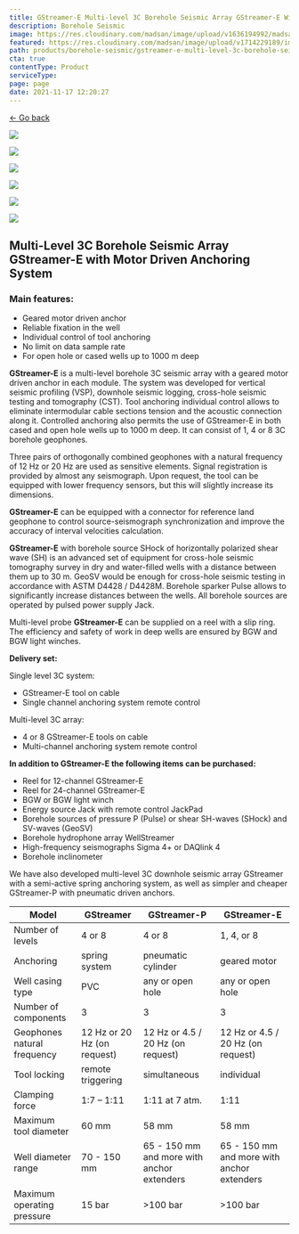 ```yaml
---
title: GStreamer-E Multi-level 3C Borehole Seismic Array GStreamer-E With Motor Driven Anchoring System
description: Borehole Seismic
image: https://res.cloudinary.com/madsan/image/upload/v1636194992/madsan-stock/IMG_3200_nsgux0.jpg
featured: https://res.cloudinary.com/madsan/image/upload/v1714229189/image1_ssuqum.jpg
path: products/borehole-seismic/gstreamer-e-multi-level-3c-borehole-seismic-array-gstreamer-e-with-motor-driven-anchoring-system
cta: true
contentType: Product
serviceType: 
page: page
date: 2021-11-17 12:20:27
---
```


[←  Go back](/en/products/borehole-seismic)

[![]( https://res.cloudinary.com/madsan/image/upload/v1714229189/image1_ssuqum.jpg)](https://res.cloudinary.com/madsan/image/upload/v1714229189/image1_ssuqum.jpg)


<div class="row">
<div class="col-md-2">

[![](https://res.cloudinary.com/madsan/image/upload/v1714229189/image2_xt5ueh.jpg)](https://res.cloudinary.com/madsan/image/upload/v1714229189/image2_xt5ueh.jpg)

</div>
<div class="col-md-2">

[![](https://res.cloudinary.com/madsan/image/upload/v1714229189/image3_hofyfy.jpg)](https://res.cloudinary.com/madsan/image/upload/v1714229189/image3_hofyfy.jpg)

</div>
<div class="col-md-2">

[![](https://res.cloudinary.com/madsan/image/upload/v1714229189/image4_gkdef6.jpg)](https://res.cloudinary.com/madsan/image/upload/v1714229189/image4_gkdef6.jpg)

</div>
<div class="col-md-2">

[![](https://res.cloudinary.com/madsan/image/upload/v1714228769/image5_l02tyw.jpg)](https://res.cloudinary.com/madsan/image/upload/v1714228769/image5_l02tyw.jpg)

</div>
<div class="col-md-2">

[![](https://res.cloudinary.com/madsan/image/upload/v1714229189/image6_gea24f.jpg)](https://res.cloudinary.com/madsan/image/upload/v1714229189/image6_gea24f.jpg)

</div>

</div>

## Multi-Level 3C Borehole Seismic Array GStreamer-E with Motor Driven Anchoring System

### Main features:

*   Geared motor driven anchor
*   Reliable fixation in the well
*   Individual control of tool anchoring
*   No limit on data sample rate
*   For open hole or cased wells up to 1000 m deep


**GStreamer-E** is a multi-level borehole 3C seismic array with a geared motor driven anchor in each module. The system was developed for vertical seismic profiling (VSP), downhole seismic logging, cross-hole seismic testing and tomography (CST). Tool anchoring individual control allows to eliminate intermodular cable sections tension and the acoustic connection along it. Controlled anchoring also permits the use of GStreamer-E in both cased and open hole wells up to 1000 m deep. It can consist of 1, 4 or 8 3C borehole geophones.

Three pairs of orthogonally combined geophones with a natural frequency of 12 Hz or 20 Hz are used as sensitive elements. Signal registration is provided by almost any seismograph. Upon request, the tool can be equipped with lower frequency sensors, but this will slightly increase its dimensions.

**GStreamer-E** can be equipped with a connector for reference land geophone to control source-seismograph synchronization and improve the accuracy of interval velocities calculation.

**GStreamer-E** with borehole source SHock of horizontally polarized shear wave (SH) is an advanced set of equipment for cross-hole seismic tomography survey in dry and water-filled wells with a distance between them up to 30 m. GeoSV would be enough for cross-hole seismic testing in accordance with ASTM D4428 / D4428M. Borehole sparker Pulse allows to significantly increase distances between the wells. All borehole sources are operated by pulsed power supply Jack.

Multi-level probe **GStreamer-E** can be supplied on a reel with a slip ring. The efficiency and safety of work in deep wells are ensured by BGW and BGW light winches.

**Delivery set:**

Single level 3C system:

*   GStreamer-E tool on cable
*   Single channel anchoring system remote control


Multi-level 3C array:

*   4 or 8 GStreamer-E tools on cable
*   Multi-channel anchoring system remote control


**In addition to GStreamer-E the following items can be purchased:**

*   Reel for 12-channel GStreamer-E
*   Reel for 24-channel GStreamer-E
*   BGW or BGW light winch
*   Energy source Jack with remote control JackPad
*   Borehole sources of pressure P (Pulse) or shear SH-waves (SHock) and SV-waves (GeoSV)
*   Borehole hydrophone array WellStreamer
*   High-frequency seismographs Sigma 4+ or DAQlink 4
*   Borehole inclinometer


We have also developed multi-level 3C downhole seismic array GStreamer with a semi-active spring anchoring system, as well as simpler and cheaper GStreamer-P with pneumatic driven anchors.

<div class="table-responsive"> 

| Model                       | GStreamer                   | GStreamer-P                                | GStreamer-E                                |
|-----------------------------|-----------------------------|--------------------------------------------|--------------------------------------------|
| Number of levels            | 4 or 8                      | 4 or 8                                     | 1, 4, or 8                                 |
| Anchoring                   | spring system               | pneumatic cylinder                         | geared motor                               |
| Well casing type            | PVC                         | any or open hole                           | any or open hole                           |
| Number of components        | 3                           | 3                                          | 3                                          |
| Geophones natural frequency | 12 Hz or 20 Hz (on request) | 12 Hz or 4.5 / 20 Hz (on request)          | 12 Hz or 4.5 / 20 Hz (on request)          |
| Tool locking                | remote triggering           | simultaneous                               | individual                                 |
| Clamping force              | 1:7 – 1:11                  | 1:11 at 7 atm.                             | 1:11                                       |
| Maximum tool diameter       | 60 mm                       | 58 mm                                      | 58 mm                                      |
| Well diameter range         | 70 - 150 mm                 | 65 - 150 mm and more with anchor extenders | 65 - 150 mm and more with anchor extenders |
| Maximum operating pressure  | 15 bar                      | >100 bar                                   | >100 bar                                   |


</div>
